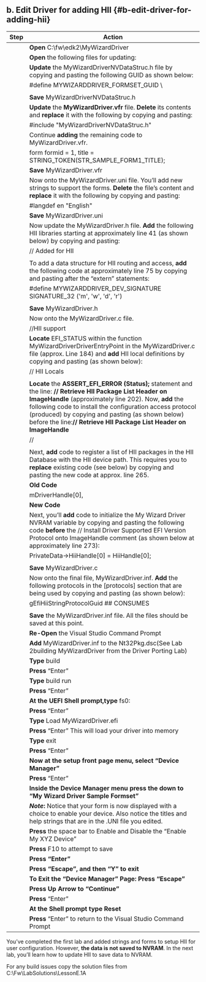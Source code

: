 <!--- @file
 file b-edit-driver-for-adding-hii


Copyright (c) 2018, Intel Corporation. All rights reserved.<BR>

Redistribution and use in source (original document form) and 'compiled'
forms (converted to PDF, epub, HTML and other formats) with or without
modification, are permitted provided that the following conditions are met:

1) Redistributions of source code (original document form) must retain the
above copyright notice, this list of conditions and the following
disclaimer as the first lines of this file unmodified.

2) Redistributions in compiled form (transformed to other DTDs, converted to
PDF, epub, HTML and other formats) must reproduce the above copyright
notice, this list of conditions and the following disclaimer in the
documentation and/or other materials provided with the distribution.

THIS DOCUMENTATION IS PROVIDED BY TIANOCORE PROJECT "AS IS" AND ANY EXPRESS OR
IMPLIED WARRANTIES, INCLUDING, BUT NOT LIMITED TO, THE IMPLIED WARRANTIES OF
MERCHANTABILITY AND FITNESS FOR A PARTICULAR PURPOSE ARE DISCLAIMED. IN NO
EVENT SHALL TIANOCORE PROJECT BE LIABLE FOR ANY DIRECT, INDIRECT, INCIDENTAL,
SPECIAL, EXEMPLARY, OR CONSEQUENTIAL DAMAGES (INCLUDING, BUT NOT LIMITED TO,
PROCUREMENT OF SUBSTITUTE GOODS OR SERVICES; LOSS OF USE, DATA, OR PROFITS;
OR BUSINESS INTERRUPTION) HOWEVER CAUSED AND ON ANY THEORY OF LIABILITY,
WHETHER IN CONTRACT, STRICT LIABILITY, OR TORT (INCLUDING NEGLIGENCE OR
OTHERWISE) ARISING IN ANY WAY OUT OF THE USE OF THIS DOCUMENTATION, EVEN IF
ADVISED OF THE POSSIBILITY OF SUCH DAMAGE.

-->
## b. Edit Driver for adding HII {#b-edit-driver-for-adding-hii}

| Step | Action |
| --- | --- |
|  | **Open** C:\fw\edk2\MyWizardDriver |
|  | **Open** the following files for updating: |
|  | **Update** the MyWizardDriverNVDataStruc.h file by copying and pasting the following GUID as shown below: |
|  | #define MYWIZARDDRIVER_FORMSET_GUID \ |
|  |  |
|  | **Save** MyWizardDriverNVDataStruc.h |
|  | **Update** the **MyWizardDriver.vfr** file. **Delete** its contents and **replace** it with the following by copying and pasting: |
|  | #include &quot;MyWizardDriverNVDataStruc.h&quot; |
|  | Continue **adding** the remaining code to MyWizardDriver.vfr. |
|  | form formid = 1, title = STRING_TOKEN(STR_SAMPLE_FORM1_TITLE); |
|  | **Save** MyWizardDriver.vfr |
|  | Now onto the MyWizardDriver.uni file. You’ll add new strings to support the forms. **Delete** the file’s content and **replace** it with the following by copying and pasting: |
|  | #langdef en &quot;English&quot; |
|  | **Save** MyWizardDriver.uni |
|  | Now update the MyWizardDriver.h file. **Add** the following HII libraries starting at approximately line 41 (as shown below) by copying and pasting: |
|  | // Added for HII |
|  |  |
|  | To add a data structure for HII routing and access, **add** the following code at approximately line 75 by copying and pasting after the “extern” statements: |
|  | #define MYWIZARDDRIVER_DEV_SIGNATURE SIGNATURE_32 (&#039;m&#039;, &#039;w&#039;, &#039;d&#039;, &#039;r&#039;) |
|  |  |
|  | **Save** MyWizardDriver.h |
|  | Now onto the MyWizardDriver.c file. |
|  | //HII support |
|  | **Locate** EFI_STATUS within the function MyWizardDriverDriverEntryPoint in the MyWizardDriver.c file (approx. Line 184) and **add** HII local definitions by copying and pasting (as shown below): |
|  | // HII Locals |
|  |  |
|  | **Locate** the **ASSERT_EFI_ERROR (Status);** statement and the line: **// Retrieve HII Package List Header on ImageHandle** (approximately line 202). Now, **add** the following code to install the configuration access protocol (produced) by copying and pasting (as shown below) before the line:**// Retrieve HII Package List Header on ImageHandle** |
|  | // |
|  |  |
|  | Next, **add** code to register a list of HII packages in the HII Database with the HII device path. This requires you to **replace** existing code (see below) by copying and pasting the new code at approx. line 265. |
|  | **Old Code** |
|  | mDriverHandle[0], |
|  | **New Code** |
|  | Next, you’ll **add** code to initialize the My Wizard Driver NVRAM variable by copying and pasting the following code **before** the // Install Driver Supported EFI Version Protocol onto ImageHandle comment (as shown below at approximately line 273): |
|  | PrivateData-&gt;HiiHandle[0] = HiiHandle[0]; |
|  |  |
|  | **Save** MyWizardDriver.c |
|  | Now onto the final file, MyWizardDriver.inf. **Add** the following protocols in the [protocols] section that are being used by copying and pasting (as shown below): |
|  | gEfiHiiStringProtocolGuid ## CONSUMES |
|  |  |
|  | **Save** the MyWizardDriver.inf file. All the files should be saved at this point. |
|  | **Re-Open** the Visual Studio Command Prompt |
|  | **Add** MyWizardDriver.inf to the Nt32Pkg.dsc(See Lab 2building MyWizardDriver from the Driver Porting Lab) |
|  | **Type** build |
|  | **Press** “Enter” |
|  | **Type** build run |
|  | **Press** “Enter” |
|  | **At the UEFI Shell prompt,type** fs0: |
|  | **Press** “Enter” |
|  | **Type** Load MyWizardDriver.efi |
|  | **Press** “Enter” This will load your driver into memory |
|  | **Type** exit |
|  | **Press** “Enter” |
|  | ****Now at the setup front page menu,** select **“Device Manager”**** |
|  | **Press** “Enter” |
|  | ****Inside the Device Manager menu** press **the down to “My Wizard Driver Sample Formset”**** |
|  | **_Note_:** Notice that your form is now displayed with a choice to enable your device. Also notice the titles and help strings that are in the .UNI file you edited. |
|  | **Press** the space bar to Enable and Disable the “Enable My XYZ Device” |
|  | **Press** F10 to attempt to save |
|  | **Press **“Enter”**** |
|  | **Press **“Escape”, and then “Y” to exit**** |
|  | ****To Exit the “Device Manager” Page: Press “Escape”**** |
|  | **Press **Up Arrow to “Continue”**** |
|  | **Press** “Enter” |
|  | ****At the Shell prompt** type **Reset**** |
|  | **Press** “Enter” to return to the Visual Studio Command Prompt |

You’ve completed the first lab and added strings and forms to setup HII for user configuration. However, **the data is not saved to NVRAM**. In the next lab, you’ll learn how to update HII to save data to NVRAM.

For any build issues copy the solution files from C:\Fw\LabSolutions\LessonE.1A